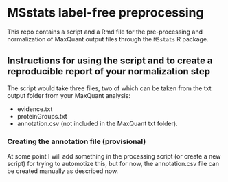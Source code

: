 # MSstats label-free preprocessing

This repo contains a script and a Rmd file for the pre-processing and normalization of MaxQuant output files through the `MSstats` R package. 

## Instructions for using the script and to create a reproducible report of your normalization step  



The script would take three files, two of which can be taken from the txt output folder from your MaxQuant analysis:

- evidence.txt
- proteinGroups.txt
- annotation.csv (not included in the MaxQuant txt folder).



### Creating the annotation file (provisional)  

At some point I will add something in the processing script (or create a new script) for trying to automotize this, but for now, the annotation.csv file can be created manually as described now.






